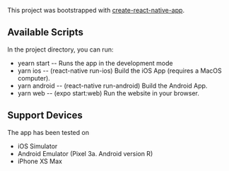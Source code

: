 This project was bootstrapped with [create-react-native-app](https://github.com/expo/create-react-native-app).

## Available Scripts

In the project directory, you can run:

- yearn start -- Runs the app in the development mode
- yarn ios -- (react-native run-ios) Build the iOS App (requires a MacOS computer).
- yarn android -- (react-native run-android) Build the Android App.
- yarn web -- (expo start:web) Run the website in your browser.


## Support Devices

The app has been tested on 

- iOS Simulator 
- Android Emulator (Pixel 3a.  Android version R)
- iPhone XS Max